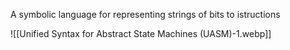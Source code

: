 A symbolic language for representing strings of bits to istructions

![[Unified Syntax for Abstract State Machines (UASM)-1.webp]]
